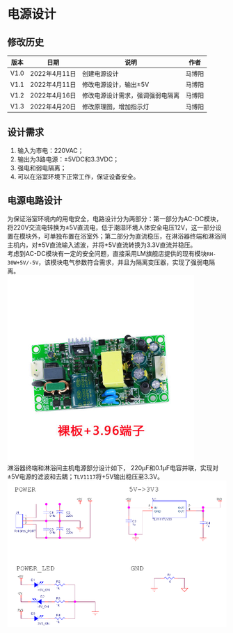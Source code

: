 # 电源设计  

## 修改历史  
|版本|日期|说明|作者|  
|----|----|----|----|  
|V1.0|2022年4月11日|创建电源设计|马博阳|  
|V1.1|2022年4月11日|修改电源设计，输出±5V|马博阳|  
|V1.2|2022年4月16日|修改电源设计需求，强调强弱电隔离|马博阳|  
|V1.3|2022年4月20日|修改原理图，增加指示灯|马博阳|  

## 设计需求  
1. 输入为市电：220VAC；  
2. 输出为3路电源：±5VDC和3.3VDC；  
3. 强电和弱电隔离；  
4. 可以在浴室环境下正常工作，保证设备安全。  

## 电源电路设计  
为保证浴室环境内的用电安全，电路设计分为两部分：第一部分为AC-DC模块，将220V交流电转换为±5V直流电，低于潮湿环境人体安全电压12V，这一部分设置在模块外，可单独布置在浴室外；第二部分为直流稳压，在淋浴器终端和淋浴间主机内，对±5V直流输入滤波，并将+5V直流转换为3.3V直流并稳压。  
考虑到AC-DC模块有一定的安全问题，直接采用LM旗舰店提供的现有模块`RH-30W+5V/-5V`，该模块电气参数符合需求，并且为隔离变压器，实现了强弱电隔离。  
![AC-DC](../../../Image/AC-DC.jpg)  
淋浴器终端和淋浴间主机电源部分设计如下， 220μF和0.1μF电容并联，实现对±5V电源的滤波和去耦；`TLV1117`将+5V输出稳压至3.3V。  
![Control&Drive_Schematic](../../../Image/Power_Schematic.png)  
